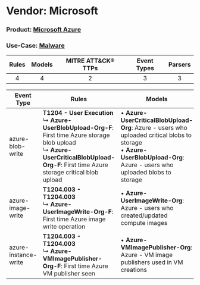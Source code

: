 Vendor: Microsoft
=================
### Product: [Microsoft Azure](../ds_microsoft_microsoft_azure.md)
### Use-Case: [Malware](../../../../UseCases/uc_malware.md)

| Rules | Models | MITRE ATT&CK® TTPs | Event Types | Parsers |
|:-----:|:------:|:------------------:|:-----------:|:-------:|
|   4   |   4    |         2          |      3      |    3    |

| Event Type    | Rules    | Models    |
| ---- | ---- | ---- |
| azure-blob-write     | <b>T1204 - User Execution</b><br> ↳ <b>Azure-UserBlobUpload-Org-F</b>: First time Azure storage blob upload<br> ↳ <b>Azure-UserCriticalBlobUpload-Org-F</b>: First time Azure storage critical blob upload |  • <b>Azure-UserCriticalBlobUpload-Org</b>: Azure - users who uploaded critical blobs to storage<br> • <b>Azure-UserBlobUpload-Org</b>: Azure - users who uploaded blobs to storage |
| azure-image-write    | <b>T1204.003 - T1204.003</b><br> ↳ <b>Azure-UserImageWrite-Org-F</b>: First time Azure image write operation    |  • <b>Azure-UserImageWrite-Org</b>: Azure - users who created/updated compute images    |
| azure-instance-write | <b>T1204.003 - T1204.003</b><br> ↳ <b>Azure-VMImagePublisher-Org-F</b>: First time Azure VM publisher seen    |  • <b>Azure-VMImagePublisher-Org</b>: Azure - VM image publishers used in VM creations    |